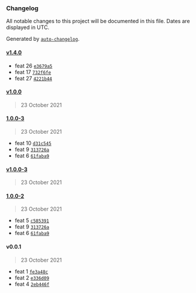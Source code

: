 ### Changelog

All notable changes to this project will be documented in this file. Dates are displayed in UTC.

Generated by [`auto-changelog`](https://github.com/CookPete/auto-changelog).

#### [v1.4.0](https://github.com/kevinrodbe/test/compare/v1.0.0...v1.4.0)

- feat 26 [`e3679a5`](https://github.com/kevinrodbe/test/commit/e3679a549de1c8e07e823cda90f2caacbc837aa2)
- feat 17 [`732f6fe`](https://github.com/kevinrodbe/test/commit/732f6fe89a81b1a768fbf765d06ec95559799ef8)
- feat 27 [`4221b44`](https://github.com/kevinrodbe/test/commit/4221b44aecebb131b5a41d826f01e708d39b1fb5)

#### [v1.0.0](https://github.com/kevinrodbe/test/compare/1.0.0-3...v1.0.0)

> 23 October 2021

#### [1.0.0-3](https://github.com/kevinrodbe/test/compare/v1.0.0-3...1.0.0-3)

> 23 October 2021

- feat 10 [`d31c545`](https://github.com/kevinrodbe/test/commit/d31c545f0778a06b3907c04fa22b2b1dc088853d)
- feat 9 [`313726a`](https://github.com/kevinrodbe/test/commit/313726aadfd6c3be4def04a601a5afe886faacfb)
- feat 6 [`61faba9`](https://github.com/kevinrodbe/test/commit/61faba934bfa5908725964ed8221ed0b9b695bae)

#### [v1.0.0-3](https://github.com/kevinrodbe/test/compare/1.0.0-2...v1.0.0-3)

> 23 October 2021

#### [1.0.0-2](https://github.com/kevinrodbe/test/compare/v0.0.1...1.0.0-2)

> 23 October 2021

- feat 5 [`c585391`](https://github.com/kevinrodbe/test/commit/c585391c7e9a48c56ee84950945c67294fe6f623)
- feat 9 [`313726a`](https://github.com/kevinrodbe/test/commit/313726aadfd6c3be4def04a601a5afe886faacfb)
- feat 6 [`61faba9`](https://github.com/kevinrodbe/test/commit/61faba934bfa5908725964ed8221ed0b9b695bae)

#### v0.0.1

> 23 October 2021

- feat 1 [`fe3a48c`](https://github.com/kevinrodbe/test/commit/fe3a48cd1e682407cee176b9cbd6cc0c74374a10)
- feat 2 [`e336d09`](https://github.com/kevinrodbe/test/commit/e336d09b115105b7fa90dc12bb9f4de08afbdb07)
- feat 4 [`2eb446f`](https://github.com/kevinrodbe/test/commit/2eb446fa12ee32f0ef05216aea875960056b7ff4)
